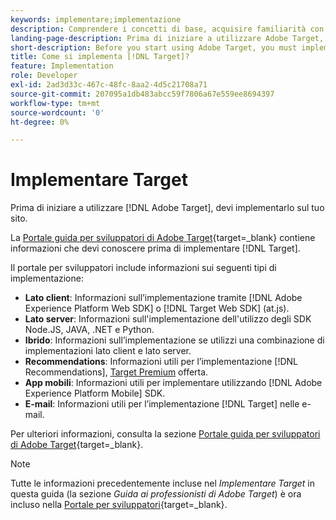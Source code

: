 ```yaml
---
keywords: implementare;implementazione
description: Comprendere i concetti di base, acquisire familiarità con il modo in cui [!DNL Target] funziona e si integra con la tua infrastruttura e capisce come vengono tracciati i visitatori.
landing-page-description: Prima di iniziare a utilizzare Adobe Target, devi implementarlo sul sito.
short-description: Before you start using Adobe Target, you must implement it on your site.
title: Come si implementa [!DNL Target]?
feature: Implementation
role: Developer
exl-id: 2ad3d33c-467c-48fc-8aa2-4d5c21708a71
source-git-commit: 207095a1db483abcc59f7806a67e559ee8694397
workflow-type: tm+mt
source-wordcount: '0'
ht-degree: 0%

---
```


# Implementare Target

Prima di iniziare a utilizzare [!DNL Adobe Target], devi implementarlo sul tuo sito.

La [Portale guida per sviluppatori di Adobe Target](https://developer.adobe.com/target/){target=_blank} contiene informazioni che devi conoscere prima di implementare [!DNL Target].

Il portale per sviluppatori include informazioni sui seguenti tipi di implementazione:

* **Lato client**: Informazioni sull’implementazione tramite [!DNL Adobe Experience Platform Web SDK] o [!DNL Target Web SDK] (at.js).
* **Lato server**: Informazioni sull&#39;implementazione dell&#39;utilizzo degli SDK Node.JS, JAVA, .NET e Python.
* **Ibrido**: Informazioni sull’implementazione se utilizzi una combinazione di implementazioni lato client e lato server.
* **Recommendations**: Informazioni utili per l’implementazione [!DNL Recommendations], [Target Premium](/help/main/c-intro/intro.md#premium) offerta.
* **App mobili**: Informazioni utili per implementare utilizzando [!DNL Adobe Experience Platform Mobile] SDK.
* **E-mail**: Informazioni utili per l’implementazione [!DNL Target] nelle e-mail.

Per ulteriori informazioni, consulta la sezione [Portale guida per sviluppatori di Adobe Target](https://developer.adobe.com/target/){target=_blank}.

>[!NOTE]
>
>Tutte le informazioni precedentemente incluse nel *Implementare Target* in questa guida (la sezione *Guida ai professionisti di Adobe Target*) è ora incluso nella [Portale per sviluppatori](https://developer.adobe.com/target/){target=_blank}.




